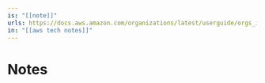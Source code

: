 ```yaml
---
is: "[[note]]"
urls: https://docs.aws.amazon.com/organizations/latest/userguide/orgs_introduction.html
in: "[[aws tech notes]]"
---
```

# Notes
